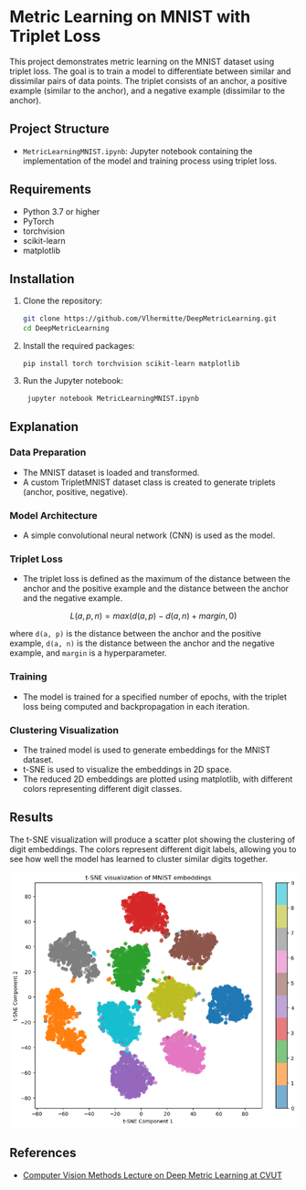 # Metric Learning on MNIST with Triplet Loss

This project demonstrates metric learning on the MNIST dataset using triplet loss. The goal is to train a model to differentiate between similar and dissimilar pairs of data points. 
The triplet consists of an anchor, a positive example (similar to the anchor), and a negative example (dissimilar to the anchor).

## Project Structure

- `MetricLearningMNIST.ipynb`: Jupyter notebook containing the implementation of the model and training process using triplet loss.

## Requirements

- Python 3.7 or higher
- PyTorch
- torchvision
- scikit-learn
- matplotlib

## Installation

1. Clone the repository:
   ```sh
   git clone https://github.com/Vlhermitte/DeepMetricLearning.git
   cd DeepMetricLearning
   ```
   
2. Install the required packages:
    ```
   pip install torch torchvision scikit-learn matplotlib
   ```
   
3. Run the Jupyter notebook:
   ```
    jupyter notebook MetricLearningMNIST.ipynb
    ```
   
## Explanation

### Data Preparation

- The MNIST dataset is loaded and transformed. 
- A custom TripletMNIST dataset class is created to generate triplets (anchor, positive, negative).

### Model Architecture

- A simple convolutional neural network (CNN) is used as the model.

### Triplet Loss

- The triplet loss is defined as the maximum of the distance between the anchor and the positive example and the distance between the anchor and the negative example.

```math
    L(a, p, n) = max(d(a, p) - d(a, n) + margin, 0)
```
where `d(a, p)` is the distance between the anchor and the positive example, 
`d(a, n)` is the distance between the anchor and the negative example, and `margin` is a hyperparameter.

### Training

- The model is trained for a specified number of epochs, with the triplet loss being computed and backpropagation in each iteration.

### Clustering Visualization

- The trained model is used to generate embeddings for the MNIST dataset.
- t-SNE is used to visualize the embeddings in 2D space.
- The reduced 2D embeddings are plotted using matplotlib, with different colors representing different digit classes.

## Results

The t-SNE visualization will produce a scatter plot showing the clustering of digit embeddings. 
The colors represent different digit labels, allowing you to see how well the model has learned to cluster similar digits together.

![t-SNE Visualization](result.png)


## References

- [Computer Vision Methods Lecture on Deep Metric Learning at CVUT](http://ptak.felk.cvut.cz/personal/toliageo/share/mpv/2024/mpv24_deepmetriclearning.pdf)
